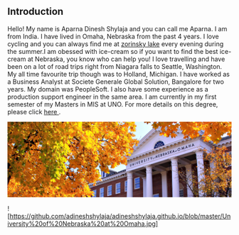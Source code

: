 ## Introduction

Hello! My name is Aparna Dinesh Shylaja and you can call me Aparna. I am from India. I have lived in Omaha, Nebraska from the past 4 years. I love cycling and you can always find me at <a target="_blank" href="https://www.visitomaha.com/listings/zorinsky-lake-park/63952/">zorinsky lake</a> every evening during the summer.I am obessed with ice-cream so if you want to find the best ice-cream at Nebraska, you know who can help you! I love travelling and have been on a lot of road trips right from Niagara falls to Seattle, Washington. My all time favourite trip though was to Holland, Michigan. I have worked as a Business Analyst at Societe Generale Global Solution, Bangalore for two years. My domain was PeopleSoft. I also have some experience as a production support engineer in the same area. I am currently in my first semester of my Masters in MIS at UNO. For more details on this degree, please click <a target="_blank" href="https://www.unomaha.edu/college-of-information-science-and-technology/information-systems-and-quantitative-analysis/graduate/MS-management-information-systems.php"> 
here </a>.


![Image](https://github.com/adineshshylaja/adineshshylaja.github.io/blob/master/University%20of%20Nebraska%20at%20Omaha.jpg)

![https://github.com/adineshshylaja/adineshshylaja.github.io/blob/master/University%20of%20Nebraska%20at%20Omaha.jpg]



